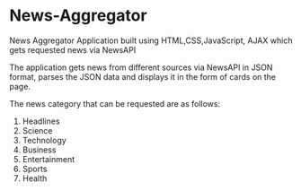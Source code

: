 # News-Aggregator

News Aggregator Application built using HTML,CSS,JavaScript, AJAX which gets requested news via NewsAPI

The application gets news from different sources via NewsAPI in JSON format, parses the JSON data and displays it in the form of cards on the page.

The news category that can be requested are as follows:
1) Headlines
2) Science
3) Technology
4) Business
5) Entertainment
6) Sports
7) Health

